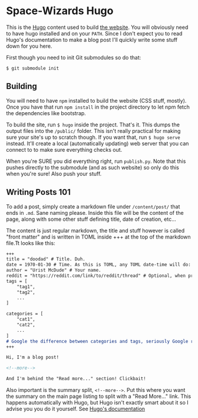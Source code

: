 # Space-Wizards Hugo

This is the [Hugo](https://gohugo.io) content used to build [the website](https://space-wizards.github.io). You will obviously need to have hugo installed and on your `PATH`. Since I don't expect you to read Hugo's documentation to make a blog post I'll quickly write some stuff down for you here.

First though you need to init Git submodules so do that:

```
$ git submodule init
```

## Building

You will need to have `npm` installed to build the website (CSS stuff, mostly). Once you have that run `npm install` in the project directory to let npm fetch the dependencies like bootstrap.

To build the site, run `$ hugo` inside the project. That's it. This dumps the output files into the `/public/` folder. This isn't really practical for making sure your site's up to scratch though. If you want that, run `$ hugo serve` instead. It'll create a local (automatically updating) web server that you can connect to to make sure everything checks out.

When you're SURE you did everything right, run `publish.py`. Note that this pushes directly to the submodule (and as such website) so only do this when you're sure! Also push your stuff.

## Writing Posts 101

To add a post, simply create a markdown file under `/content/post/` that ends in `.md`. Sane naming please. Inside this file will be the content of the page, along with some other stuff defining title, date of creation, etc...

The content is just regular markdown, the title and stuff however is called "front matter" and is written in TOML inside +++ at the top of the markdown file.Tt looks like this:

```md
+++
title = "doodad" # Title. Duh.
date = 1970-01-30 # Time. As this is TOML, any TOML date-time will do: https://github.com/toml-lang/toml#offset-date-time
author = "Urist McDude" # Your name.
reddit = "https://reddit.com/link/to/reddit/thread" # Optional, when provided with a link it'll show as "Join the discussion on Reddit" below the article.
tags = [
	"tag1",
	"tag2",
	...
]

categories = [
	"cat1",
	"cat2",
	...
]
# Google the difference between categories and tags, seriously Google results give much better results than I can explain here.
+++

Hi, I'm a blog post!

<!--more-->

And I'm behind the "Read more..." section! Clickbait!
```

Also important is the summary split, `<!--more-->`. Put this where you want the summary on the main page listing to split with a "Read More..." link. This happens automatically with Hugo, but Hugo isn't exactly smart about it so I advise you you do it yourself. See [Hugo's documentation](https://gohugo.io/content/summaries/)
